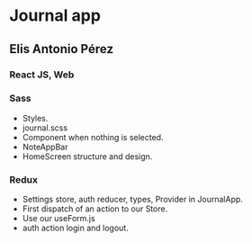 # Journal app

## Elis Antonio Pérez

### React JS, Web

### Sass
- Styles.
 - journal.scss
 - Component when nothing is selected.
 - NoteAppBar
 - HomeScreen structure and design.

### Redux
- Settings store, auth reducer, types, Provider in JournalApp.
- First dispatch of an action to our Store.
 - Use our useForm.js
 - auth action login and logout.